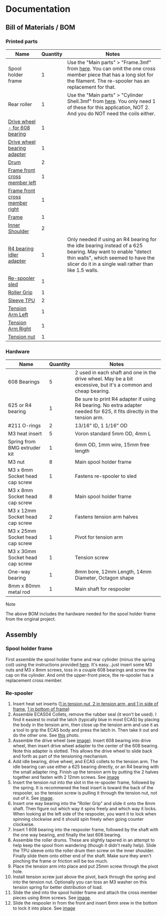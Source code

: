 # Documentation

## Bill of Materials / BOM

### Printed parts

| Name | Quantity | Notes |
| --- | --- | --- |
| Spool holder frame | 1 | Use the "Main parts" > "Frame.3mf" from [here](https://www.printables.com/model/292276-auto-rewind-spool-holder-for-reprack/files). You can omit the one cross member piece that has a long slot for the filament. The re-spooler has an replacement for that. |
| Rear roller | 1 | Use  the "Main parts" > "Cylinder Shell.3mf" from [here](https://www.printables.com/model/292276-auto-rewind-spool-holder-for-reprack/files). You only need 1 of these for this application, NOT 2. And you do NOT need the coils either. |
| [Drive wheel - for 608 bearing](./STL/Drive%20wheel%20-%20for%20608%20bearing.stl) | 1 | |
| [Drive wheel bearing adapter](./STL/Drive%20wheel%20bearing%20adapter.stl) | 1 | |
| [Drum](./STL/Drum%20x2.stl) | 2 | |
| [Frame front cross member left](./STL/Frame%20front%20cross%20member%20left.stl) | 1 | |
| [Frame front cross member right](./STL/Frame%20front%20cross%20member%20right.stl) | 1 | |
| [Frame](./STL/Frame.stl) | 1 | |
| [Inner Shoulder](./STL/Inner%20Shoulder%20x2.stl) | 2 | |
| [R4 bearing idler adapter](./STL/R4%20bearing%20idler%20adapter.stl) | 1 | Only needed if using an R4 bearing for the idle bearing instead of a 625 bearing. May want to enable "detect thin walls", which seemed to have the slicer do it in a single wall rather than like 1.5 walls. |
| [Re-spooler sled](./STL/Re-spooler%20sled.stl) | 1 | |
| [Roller Grip](./STL/Roller%20Grip.stl) | 1 | |
| [Sleeve TPU](./STL/Sleeve%20TPU%20x2.stl) | 2 | |
| [Tension Arm Left](./STL/Tension%20Arm%20Left.stl) | 1 | |
| [Tension Arm Right](./STL/Tension%20Arm%20Right.stl) | 1 | |
| [Tension nut](./STL/Tension%20nut.stl) | 1 | |

### Hardware

| Name | Quantity | Notes |
| --- | --- | --- |
| 608 Bearings | 5 | 2 used in each shaft and one in the drive wheel. May be a bit excessive, but it's a common and cheap bearing. |
| 625 or R4 bearing | 1 | Be sure to print R4 adapter if using R4 bearing. No extra adapter needed for 625, it fits directly in the tension arm. |
| #211 O-rings | 2 | 13/16" ID, 1 1/16" OD |
| M3 heat insert | 5 | Voron standard 5mm OD, 4mm L |
| Spring from BMG extruder kit | 1 | 6mm OD, 1mm wire, 15mm free length |
| M3 nut | 8 | Main spool holder frame |
| M3 x 6mm Socket head cap screw | 1 | Fastens re-spooler to sled |
| M3 x 8mm Socket head cap screw | 8 | Main spool holder frame |
| M3 x 12mm Socket head cap screw | 2 | Fastens tension arm halves |
| M3 x 25mm Socket head cap screw | 1 | Pivot for tension arm |
| M3 x 30mm Socket head cap screw | 1 | Tension screw |
| One-way bearing | 1 | 8mm bore, 12mm Length, 14mm Diameter, Octagon shape |
| 8mm x 80mm metal rod | 1 | Main shaft for respooler |

> [!NOTE]
> The above BOM includes the hardware needed for the spool holder frame from the original project.

## Assembly

### Spool holder frame

First assemble the spool holder frame and rear cylinder (minus the spring coil) using the instructions provided [here](https://www.printables.com/model/292276-auto-rewind-spool-holder-for-reprack). It's easy...just insert some M3 nuts and M3 x 8mm screws, toss in a couple 608 bearings and screw the cap on the cylinder. And omit the upper-front piece, the re-spooler has a replacement cross member.

### Re-spooler

1. Insert heat set inserts ([1 in tension nut, 2 in tension arm, and 1 in side of frame](./heat%20set%20inserts.jpg), [1 in bottom of frame](./heat%20set%20inserts%202.jpg))
2. Assemble ECAS04 Collets, remove the rubber seal (it won't be used). I find it easiest to install the latch (typically blue in most ECAS) by placing the body in the tension arm, then close up the tension arm and use it as a tool to grip the ECAS body and press the latch in. Then take it out and do the other one. See [this](./tension%20arm%20as%20ecas%20tool.jpg) photo.
3. Assemble the drive wheel (see [image](./drive%20wheel%20assembly.jpg)). Insert 608 bearing into drive wheel, then insert drive wheel adapter to the center of the 608 bearing. Note this adapter is slotted. This allows the drive wheel to slide back and forth as part of the tensioning mechanism.
4. Add idle bearing, drive wheel, and ECAS collets to the tension arm. The idle bearing can use either a 625 bearing directly, or an R4 bearing with the small adapter ring. Finish up the tension arm by putting the 2 halves together and fasten with 2 12mm screws. See [image](./tension%20arm%20assembly.jpg)
5. Insert the tension nut into the slot in the re-spooler frame, followed by the spring. It is recommened the heat insert is toward the back of the respooler, so the tension screw is pulling it through the tension nut, not out of it. See [image](./tension%20nut%20and%20spring.jpg).
6. Insert one way bearing into the "Roller Grip" and slide it onto the 8mm shaft. Then figure out which way it spins freely and which way it locks. When looking at the left side of the respooler, you want it to lock when spinning clockwise and it should spin freely when going counter clockwise.
7. Insert 1 608 bearing into the respooler frame, followed by the shaft with the one way bearing, and finally the last 608 bearing.
8. Assemble the roller drums. These are slightly tapered in an attempt to help keep the spool from wandering (though it didn't really help). Slide the TPU sleeve onto the roller drum then screw on the inner shoulder. Finally slide them onto either end of the shaft. Make sure they aren't pinching the frame or friction will be too much.
9. Place the tension arm into place and put 25mm screw through the pivot hole.
10. Install tension screw just above the pivot, back through the spring and into the tension nut. Optionally you can toss an M3 washer on this tension spring for better distribution of load.
11. Slide the sled into the spool holder frame and attach the cross member pieces using 8mm screws. See [image](./sled%20and%20cross%20member%20pieces.jpg).
12. Slide the respooler in from the front and insert 6mm srew in the bottom to lock it into place. See [image](./final%20lock%20screw.jpg)
